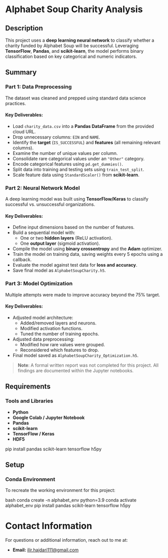 # Alphabet Soup Charity Analysis

## Description

This project uses a **deep learning neural network** to classify whether a charity funded by Alphabet Soup will be successful. Leveraging **TensorFlow**, **Pandas**, and **scikit-learn**, the model performs binary classification based on key categorical and numeric indicators.

## Summary

### Part 1: Data Preprocessing

The dataset was cleaned and prepped using standard data science practices.

#### Key Deliverables:

- Load `charity_data.csv` into a **Pandas DataFrame** from the provided cloud URL.
- Drop unnecessary columns: `EIN` and `NAME`.
- Identify the **target** (`IS_SUCCESSFUL`) and **features** (all remaining relevant columns).
- Examine the number of unique values per column.
- Consolidate rare categorical values under an `"Other"` category.
- Encode categorical features using `pd.get_dummies()`.
- Split data into training and testing sets using `train_test_split`.
- Scale feature data using `StandardScaler()` from **scikit-learn**.

### Part 2: Neural Network Model

A deep learning model was built using **TensorFlow/Keras** to classify successful vs. unsuccessful organizations.

#### Key Deliverables:

- Define input dimensions based on the number of features.
- Build a sequential model with:
  - One or two **hidden layers** (ReLU activation).
  - One **output layer** (sigmoid activation).
- Compile the model using **binary crossentropy** and the **Adam** optimizer.
- Train the model on training data, saving weights every 5 epochs using a callback.
- Evaluate the model against test data for **loss and accuracy**.
- Save final model as `AlphabetSoupCharity.h5`.

### Part 3: Model Optimization

Multiple attempts were made to improve accuracy beyond the 75% target.

#### Key Deliverables:

- Adjusted model architecture:
  - Added/removed layers and neurons.
  - Modified activation functions.
  - Tuned the number of training epochs.
- Adjusted data preprocessing:
  - Modified how rare values were grouped.
  - Reconsidered which features to drop.
- Final model saved as `AlphabetSoupCharity_Optimization.h5`.
  
> **Note**: A formal written report was not completed for this project. All findings are documented within the Jupyter notebooks.

## Requirements

### Tools and Libraries

- **Python**
- **Google Colab / Jupyter Notebook**
- **Pandas**
- **scikit-learn**
- **TensorFlow / Keras**
- **HDF5**


pip install pandas scikit-learn tensorflow h5py

## Setup

### Conda Environment

To recreate the working environment for this project:

bash
conda create -n alphabet_env python=3.9
conda activate alphabet_env
pip install pandas scikit-learn tensorflow h5py



# Contact Information

For questions or additional information, reach out to me at:

- **Email:** ilir.hajdari111@gmail.com
